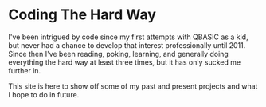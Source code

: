 # Coding The Hard Way

I've been intrigued by code since my first attempts with QBASIC as a kid, but
never had a chance to develop that interest professionally until 2011.  Since
then I've been reading, poking, learning, and generally doing everything the
hard way at least three times, but it has only sucked me further in.

This site is here to show off some of my past and present projects and what I
hope to do in future.
